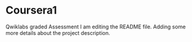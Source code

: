 # Coursera1
Qwiklabs graded Assessment
I am editing the README file. Adding some more details about the project description.

